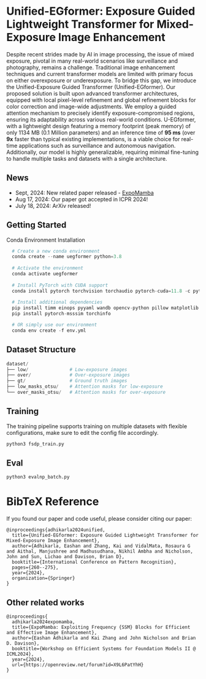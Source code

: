 # Unified-EGformer: Exposure Guided Lightweight Transformer for Mixed-Exposure Image Enhancement
Despite recent strides made by AI in image processing, the issue of mixed exposure, pivotal in many real-world scenarios like surveillance and photography, remains a challenge. Traditional image enhancement techniques and current transformer models are limited with primary focus on either overexposure or underexposure. To bridge this gap, we introduce the Unified-Exposure Guided Transformer (Unified-EGformer). Our proposed solution is built upon advanced transformer architectures, equipped with local pixel-level refinement and global refinement blocks for color correction and image-wide adjustments. We employ a guided attention mechanism to precisely identify exposure-compromised regions, ensuring its adaptability across various real-world conditions. U-EGformer, with a lightweight design featuring a memory footprint (peak memory) of only 1134 MB (0.1 Million parameters) and an inference time of **95 ms** (over **9x** faster than typical existing implementations, is a viable choice for real-time applications such as surveillance and autonomous navigation. Additionally, our model is highly generalizable, requiring minimal fine-tuning to handle multiple tasks and datasets with a single architecture.

## News
- Sept, 2024: New related paper released - [ExpoMamba](https://github.com/eashanadhikarla/ExpoMamba)
- Aug 17, 2024: Our paper got accepted in ICPR 2024!
- July 18, 2024: ArXiv released!

## Getting Started
Conda Environment Installation
```python
  # Create a new conda environment
  conda create --name uegformer python=3.8
  
  # Activate the environment  
  conda activate uegformer
  
  # Install PyTorch with CUDA support
  conda install pytorch torchvision torchaudio pytorch-cuda=11.8 -c pytorch -c nvidia
  
  # Install additional dependencies
  pip install timm einops pyyaml wandb opencv-python pillow matplotlib tqdm
  pip install pytorch-msssim torchinfo

  # OR simply use our environment
  conda env create -f env.yml
```

## Dataset Structure
```python
dataset/
├── low/               # Low-exposure images
├── over/              # Over-exposure images  
├── gt/                # Ground truth images
├── low_masks_otsu/    # Attention masks for low-exposure
└── over_masks_otsu/   # Attention masks for over-exposure
```

## Training
The training pipeline supports training on multiple datasets with flexible configurations, make sure to edit the config file accordingly.
```python
python3 fsdp_train.py
```
## Eval
```python
python3 evalnp_batch.py
```

# BibTeX Reference
If you found our paper and code useful, please consider citing our paper:
```
@inproceedings{adhikarla2024unified,
  title={Unified-EGformer: Exposure Guided Lightweight Transformer for Mixed-Exposure Image Enhancement},
  author={Adhikarla, Eashan and Zhang, Kai and VidalMata, Rosaura G and Aithal, Manjushree and Madhusudhana, Nikhil Ambha and Nicholson, John and Sun, Lichao and Davison, Brian D},
  booktitle={International Conference on Pattern Recognition},
  pages={260--275},
  year={2024},
  organization={Springer}
}
```

## Other related works
```
@inproceedings{
  adhikarla2024expomamba,
  title={ExpoMamba: Exploiting Frequency {SSM} Blocks for Efficient and Effective Image Enhancement},
  author={Eashan Adhikarla and Kai Zhang and John Nicholson and Brian D. Davison},
  booktitle={Workshop on Efficient Systems for Foundation Models II @ ICML2024},
  year={2024},
  url={https://openreview.net/forum?id=X9L6PatYhH}
}
```
